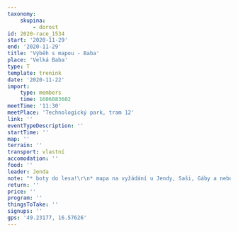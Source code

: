 ```yaml
---
taxonomy:
    skupina:
        - dorost
id: 2020-race_1534
start: '2020-11-29'
end: '2020-11-29'
title: 'Výběh s mapou - Baba'
place: 'Velká Baba'
type: T
template: trenink
date: '2020-11-22'
import:
    type: members
    time: 1606083602
meetTime: '11:30'
meetPlace: 'Technologický park, tram 12'
link: ''
eventTypeDescription: ''
startTime: ''
map: ''
terrain: ''
transport: vlastní
accomodation: ''
food: ''
leader: Jenda
note: "* boty do lesa!\r\n* mapa na vyžádání u Jendy, Saši, Gáby a nebo Standy"
return: ''
price: ''
program: ''
thingsToTake: ''
signups: ''
gps: '49.23177, 16.57626'
---
```


